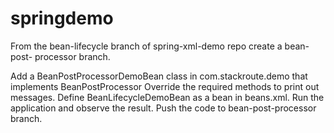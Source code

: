 # springdemo
From the bean-lifecycle branch of spring-xml-demo repo create a bean-post- processor branch.

Add a BeanPostProcessorDemoBean class in com.stackroute.demo that implements BeanPostProcessor Override the required methods to print out messages. Define BeanLifecycleDemoBean as a bean in beans.xml. Run the application and observe the result. Push the code to bean-post-processor branch.
